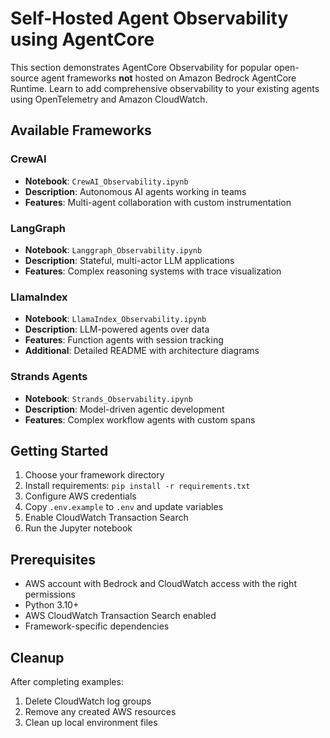 # Self-Hosted Agent Observability using AgentCore

This section demonstrates AgentCore Observability for popular open-source agent frameworks **not** hosted on Amazon Bedrock AgentCore Runtime. Learn to add comprehensive observability to your existing agents using OpenTelemetry and Amazon CloudWatch.

## Available Frameworks

### CrewAI
- **Notebook**: `CrewAI_Observability.ipynb`
- **Description**: Autonomous AI agents working in teams
- **Features**: Multi-agent collaboration with custom instrumentation

### LangGraph
- **Notebook**: `Langgraph_Observability.ipynb`
- **Description**: Stateful, multi-actor LLM applications
- **Features**: Complex reasoning systems with trace visualization

### LlamaIndex
- **Notebook**: `LlamaIndex_Observability.ipynb`
- **Description**: LLM-powered agents over data
- **Features**: Function agents with session tracking
- **Additional**: Detailed README with architecture diagrams

### Strands Agents
- **Notebook**: `Strands_Observability.ipynb`
- **Description**: Model-driven agentic development
- **Features**: Complex workflow agents with custom spans

## Getting Started

1. Choose your framework directory
2. Install requirements: `pip install -r requirements.txt`
3. Configure AWS credentials
4. Copy `.env.example` to `.env` and update variables
5. Enable CloudWatch Transaction Search
6. Run the Jupyter notebook


## Prerequisites

- AWS account with Bedrock and CloudWatch access with the right permissions
- Python 3.10+
- AWS CloudWatch Transaction Search enabled
- Framework-specific dependencies

## Cleanup

After completing examples:
1. Delete CloudWatch log groups
2. Remove any created AWS resources
3. Clean up local environment files
